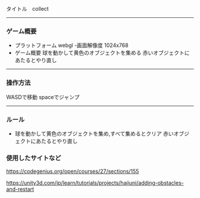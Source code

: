 タイトル　collect




---


### ゲーム概要
- プラットフォーム
webgl
-画面解像度
1024x768
- ゲーム概要
球を動かして黄色のオブジェクトを集める
赤いオブジェクトにあたるとやり直し

---


### 操作方法
WASDで移動
spaceでジャンプ


---


### ルール
- 球を動かして黄色のオブジェクトを集め,すべて集めるとクリア
赤いオブジェクトにあたるとやり直し

### 使用したサイトなど
https://codegenius.org/open/courses/27/sections/155

https://unity3d.com/jp/learn/tutorials/projects/hajiuni/adding-obstacles-and-restart
